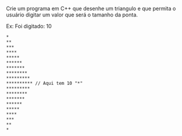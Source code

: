Crie um programa em C++ que desenhe um triangulo e que permita o usuário digitar um valor que será o tamanho da ponta.

Ex: Foi digitado: 10
```
*
**
***
****
*****
******
*******
********
*********
********** // Aqui tem 10 "*"
*********
********
*******
******
*****
****
***
**
*
```
